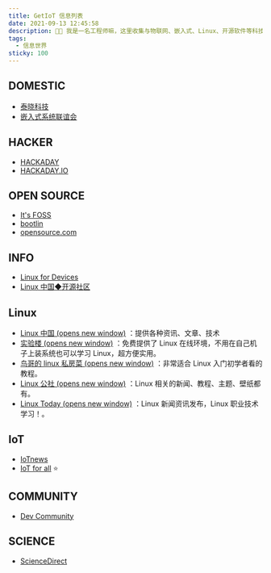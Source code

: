 ```yaml
---
title: GetIoT 信息列表
date: 2021-09-13 12:45:58
description: 👨‍🔧 我是一名工程师嘛，这里收集与物联网、嵌入式、Linux、开源软件等科技行业相关的资讯列表。
tags:
  - 信息世界
sticky: 100
---
```




## DOMESTIC

- [泰晓科技](https://tinylab.org)
- [嵌入式系统联谊会](https://www.esbf.org)



## HACKER

- [HACKADAY](https://hackaday.com)
- [HACKADAY.IO](https://hackaday.io)



## OPEN SOURCE

- [It's FOSS](https://itsfoss.com)
- [bootlin](https://bootlin.com)
- [opensource.com](https://opensource.com)



## INFO

- [Linux for Devices](https://www.linuxfordevices.com)
- [Linux 中国◆开源社区](https://linux.cn/)



## Linux

- [Linux 中国 (opens new window)](https://linux.cn/) ：提供各种资讯、文章、技术
- [实验楼 (opens new window)](https://www.shiyanlou.com/) ：免费提供了 Linux 在线环境，不用在自己机子上装系统也可以学习 Linux，超方便实用。
- [鸟哥的 linux 私房菜 (opens new window)](http://linux.vbird.org/) ：非常适合 Linux 入门初学者看的教程。
- [Linux 公社 (opens new window)](http://www.linuxidc.com/) ：Linux 相关的新闻、教程、主题、壁纸都有。
- [Linux Today (opens new window)](http://www.linuxde.net/) ：Linux 新闻资讯发布，Linux 职业技术学习！。



## IoT

- [IoTnews](https://iottechnews.com)
- [IoT for all](https://www.iotforall.com) :star:



## COMMUNITY

- [Dev Community](https://dev.to)



## SCIENCE

- [ScienceDirect](https://www.sciencedirect.com)

